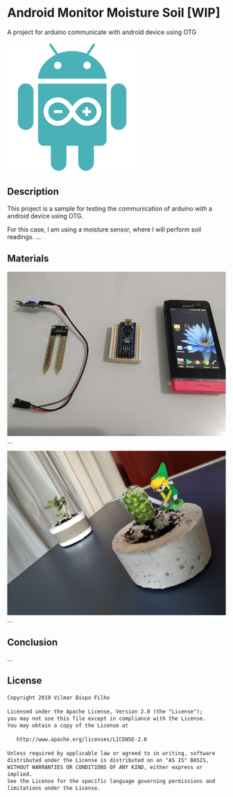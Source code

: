 Android Monitor Moisture Soil [WIP]
=======

A project for arduino communicate with android device using OTG

![](images/mobile-development-arduino.png)


Description
------------
This project is a sample for testing the communication of arduino with a android device using OTG.

For this case, I am using a moisture sensor, where I will perform soil readings.
...


Materials
------------
![](images/hardware.png)
...


![](images/plant.png)
...


Conclusion
------------
...


License
--------

    Copyright 2019 Vilmar Bispo Filho

    Licensed under the Apache License, Version 2.0 (the "License");
    you may not use this file except in compliance with the License.
    You may obtain a copy of the License at

       http://www.apache.org/licenses/LICENSE-2.0

    Unless required by applicable law or agreed to in writing, software
    distributed under the License is distributed on an "AS IS" BASIS,
    WITHOUT WARRANTIES OR CONDITIONS OF ANY KIND, either express or implied.
    See the License for the specific language governing permissions and
    limitations under the License.